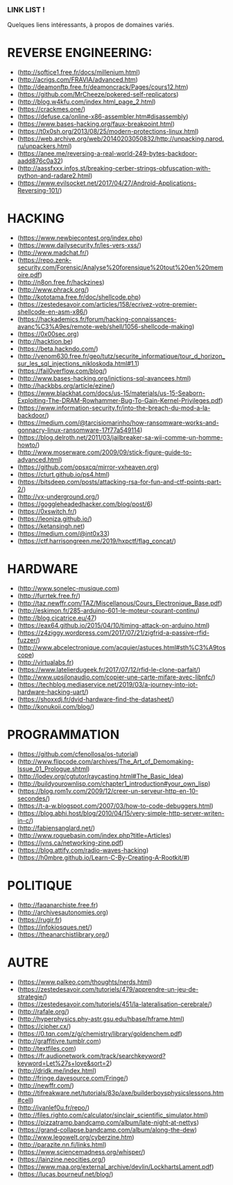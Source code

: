 ### LINK LIST !

Quelques liens intéressants, à propos de domaines variés.

# REVERSE ENGINEERING:
- (http://softice1.free.fr/docs/millenium.html)
- (http://acrigs.com/FRAVIA/advanced.htm)
- (http://deamonftp.free.fr/deamoncrack/Pages/cours12.htm)
- (https://github.com/MrCheeze/pokered-self-replicators)
- (http://blog.w4kfu.com/index.html_page_2.html)
- (https://crackmes.one/)
- (https://defuse.ca/online-x86-assembler.htm#disassembly)   			
- (https://www.bases-hacking.org/faux-breakpoint.html)
- (https://t0x0sh.org/2013/08/25/modern-protections-linux.html)
- (https://web.archive.org/web/20140203050832/http://unpacking.narod.ru/unpackers.html)
- (https://anee.me/reversing-a-real-world-249-bytes-backdoor-aadd876c0a32)
- (http://aassfxxx.infos.st/breaking-cerber-strings-obfuscation-with-python-and-radare2.html)
- (https://www.evilsocket.net/2017/04/27/Android-Applications-Reversing-101/)


# HACKING
- (https://www.newbiecontest.org/index.php)
- (https://www.dailysecurity.fr/les-vers-xss/)
- (http://www.madchat.fr/)
- (https://repo.zenk-security.com/Forensic/Analyse%20forensique%20tout%20en%20memoire.pdf)
- (http://n8on.free.fr/hackzines)
- (http://www.phrack.org/)
- (http://kototama.free.fr/doc/shellcode.php)
- (https://zestedesavoir.com/articles/158/ecrivez-votre-premier-shellcode-en-asm-x86/)
- (https://hackademics.fr/forum/hacking-connaissances-avanc%C3%A9es/remote-web/shell/1056-shellcode-making)
- (https://0x00sec.org)
- (http://hacktion.be)
- (https://beta.hackndo.com/)
- (http://venom630.free.fr/geo/tutz/securite_informatique/tour_d_horizon_sur_les_sql_injections_nikloskoda.html#1.1)
- (https://fail0verflow.com/blog/)
- (http://www.bases-hacking.org/injctions-sql-avancees.html)
- (http://hackbbs.org/article/ezine/)
- (https://www.blackhat.com/docs/us-15/materials/us-15-Seaborn-Exploiting-The-DRAM-Rowhammer-Bug-To-Gain-Kernel-Privileges.pdf)
- (https://www.information-security.fr/into-the-breach-du-mod-a-la-backdoor/)
- (https://medium.com/@tarcisiomarinho/how-ransomware-works-and-gonnacry-linux-ransomware-17f77a549114)
- (https://blog.delroth.net/2011/03/jailbreaker-sa-wii-comme-un-homme-howto/)
- (http://www.moserware.com/2009/09/stick-figure-guide-to-advanced.html)
- (https://github.com/opsxcq/mirror-vxheaven.org)
- (https://cturt.github.io/ps4.html)
- (https://bitsdeep.com/posts/attacking-rsa-for-fun-and-ctf-points-part-2/)
- (http://vx-underground.org/)
- (https://goggleheadedhacker.com/blog/post/6)
- (https://0xswitch.fr/)
- (https://leonjza.github.io/)
- (https://ketansingh.net)
- (https://medium.com/@int0x33)
- (https://ctf.harrisongreen.me/2019/hxpctf/flag_concat/)

# HARDWARE
- (http://www.sonelec-musique.com)
- (http://furrtek.free.fr/)
- (http://taz.newffr.com/TAZ/Miscellanous/Cours_Electronique_Base.pdf)
- (http://eskimon.fr/285-arduino-601-le-moteur-courant-continu)
- (http://blog.cicatrice.eu/47)
- (https://eax64.github.io/2015/04/10/timing-attack-on-arduino.html)
- (https://z4ziggy.wordpress.com/2017/07/21/zigfrid-a-passive-rfid-fuzzer/)
- (http://www.abcelectronique.com/acquier/astuces.html#sth%C3%A9toscope)
- (http://virtualabs.fr)
- (https://www.latelierdugeek.fr/2017/07/12/rfid-le-clone-parfait/)
- (http://www.upsilonaudio.com/copier-une-carte-mifare-avec-libnfc/)
- (https://techblog.mediaservice.net/2019/03/a-journey-into-iot-hardware-hacking-uart/)
- (https://shoxxdj.fr/dvid-hardware-find-the-datasheet/)
- (http://konukoii.com/blog/)


# PROGRAMMATION
- (https://github.com/cfenollosa/os-tutorial)
- (http://www.flipcode.com/archives/The_Art_of_Demomaking-Issue_01_Prologue.shtml)
- (http://lodev.org/cgtutor/raycasting.html#The_Basic_Idea)
- (http://buildyourownlisp.com/chapter1_introduction#your_own_lisp)
- (https://blog.rom1v.com/2009/12/creer-un-serveur-http-en-10-secondes/)
- (https://t-a-w.blogspot.com/2007/03/how-to-code-debuggers.html)
- (https://blog.abhi.host/blog/2010/04/15/very-simple-http-server-writen-in-c/)
- (http://fabiensanglard.net/)
- (http://www.roguebasin.com/index.php?title=Articles)
- (https://jvns.ca/networking-zine.pdf)
- (https://blog.attify.com/radio-waves-hacking)
- (https://h0mbre.github.io/Learn-C-By-Creating-A-Rootkit/#)


# POLITIQUE
- (http://faqanarchiste.free.fr)
- (http://archivesautonomies.org)
- (https://rugir.fr)
- (https://infokiosques.net/)
- (https://theanarchistlibrary.org/)


# AUTRE
- (https://www.palkeo.com/thoughts/nerds.html)
- (https://zestedesavoir.com/tutoriels/479/apprendre-un-jeu-de-strategie/)
- (https://zestedesavoir.com/tutoriels/451/la-lateralisation-cerebrale/)
- (http://rafale.org/)
- (http://hyperphysics.phy-astr.gsu.edu/hbase/hframe.html)
- (https://cipher.cx/)
- (https://0.tqn.com/z/g/chemistry/library/goldenchem.pdf)
- (http://graffitivre.tumblr.com)
- (http://textfiles.com)
- (https://fr.audionetwork.com/track/searchkeyword?keyword=Let%27s+love&sort=2)
- (http://dridk.me/index.html)
- (http://fringe.davesource.com/Fringe/)
- (http://newffr.com/)
- (http://tifreakware.net/tutorials/83p/axe/builderboysphysicslessons.htm#cell)
- (http://ivanlef0u.fr/repo/)
- (http://files.righto.com/calculator/sinclair_scientific_simulator.html)
- (https://pizzatramp.bandcamp.com/album/late-night-at-nettys)
- (https://grand-collapse.bandcamp.com/album/along-the-dew)
- (http://www.legowelt.org/cyberzine.htm)
- (http://parazite.nn.fi/links.html)
- (https://www.sciencemadness.org/whisper/)
- (https://lainzine.neocities.org/)
- (https://www.maa.org/external_archive/devlin/LockhartsLament.pdf)
- (https://lucas.bourneuf.net/blog/)




